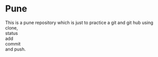 # Pune
This is a pune repository which is just to practice a git and git hub
using clone,<br>
status<br>
add<br>
commit<br>
and push.